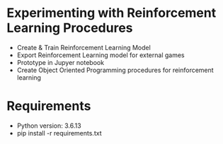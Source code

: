 # Experimenting with Reinforcement Learning Procedures
- Create & Train Reinforcement Learning Model 
- Export Reinforcement Learning model for external games
- Prototype in Jupyer notebook
- Create Object Oriented Programming procedures for reinforcement learning

# Requirements
- Python version: 3.6.13
- pip install -r requirements.txt
